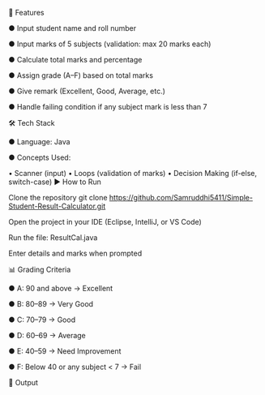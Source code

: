 🚀 Features

● Input student name and roll number

● Input marks of 5 subjects (validation: max 20 marks each)

● Calculate total marks and percentage

● Assign grade (A–F) based on total marks

● Give remark (Excellent, Good, Average, etc.)

● Handle failing condition if any subject mark is less than 7

🛠️ Tech Stack

● Language: Java

● Concepts Used:

   • Scanner (input)
   • Loops (validation of marks)
   • Decision Making (if-else, switch-case)
▶️ How to Run

Clone the repository git clone https://github.com/Samruddhi5411/Simple-Student-Result-Calculator.git

Open the project in your IDE (Eclipse, IntelliJ, or VS Code)

Run the file: ResultCal.java

Enter details and marks when prompted

📊 Grading Criteria

● A: 90 and above → Excellent

● B: 80–89 → Very Good

● C: 70–79 → Good

● D: 60–69 → Average

● E: 40–59 → Need Improvement

● F: Below 40 or any subject < 7 → Fail

📸 Output
